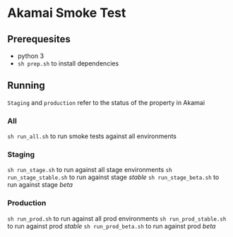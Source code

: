 # Akamai Smoke Test

## Prerequesites

* python 3
* `sh prep.sh` to install dependencies

## Running

`Staging` and `production` refer to the status of the property in Akamai

### All

`sh run_all.sh` to run smoke tests against all environments

### Staging

`sh run_stage.sh` to run against all stage environments
`sh run_stage_stable.sh` to run against stage *stable*
`sh run_stage_beta.sh` to run against stage *beta*

### Production

`sh run_prod.sh` to run against all prod environments
`sh run_prod_stable.sh` to run against prod *stable*
`sh run_prod_beta.sh` to run against prod *beta*
